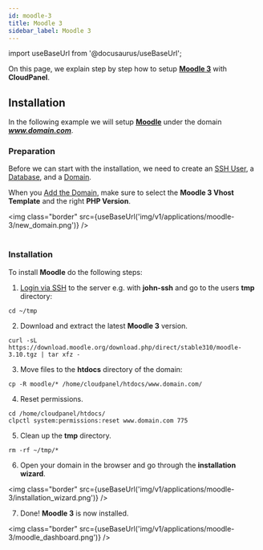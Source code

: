 ```yaml
---
id: moodle-3
title: Moodle 3
sidebar_label: Moodle 3
---
```


import useBaseUrl from '@docusaurus/useBaseUrl';

On this page, we explain step by step how to setup **[Moodle 3](https://moodle.org/)** with **CloudPanel**.

## Installation

In the following example we will setup **[Moodle](https://moodle.org/)** under the domain ***www.domain.com***.

### Preparation

Before we can start with the installation, we need to create an [SSH User](../frontend-area/users#adding-a-user), a [Database](../frontend-area/databases#adding-a-database), and a [Domain](../frontend-area/domains#adding-a-domain).

When you [Add the Domain](../frontend-area/domains#adding-a-domain), make sure to select the **Moodle 3 Vhost Template** and the right **PHP Version**.

<img class="border" src={useBaseUrl('img/v1/applications/moodle-3/new_domain.png')} /> <br /><br />

### Installation

To install **Moodle** do the following steps:

1. [Login via SSH](../frontend-area/users#ssh-login) to the server e.g. with **john-ssh** and go to the users **tmp** directory:

```
cd ~/tmp
```

2. Download and extract the latest **Moodle 3** version.

```
curl -sL https://download.moodle.org/download.php/direct/stable310/moodle-3.10.tgz | tar xfz -
```

3. Move files to the **htdocs** directory of the domain:

```
cp -R moodle/* /home/cloudpanel/htdocs/www.domain.com/
```

4. Reset permissions.

```
cd /home/cloudpanel/htdocs/
clpctl system:permissions:reset www.domain.com 775
```

5. Clean up the **tmp** directory.

```
rm -rf ~/tmp/*
```

6. Open your domain in the browser and go through the **installation wizard**.

<img class="border" src={useBaseUrl('img/v1/applications/moodle-3/installation_wizard.png')} />

7. Done! **Moodle 3** is now installed.

<img class="border" src={useBaseUrl('img/v1/applications/moodle-3/moodle_dashboard.png')} />